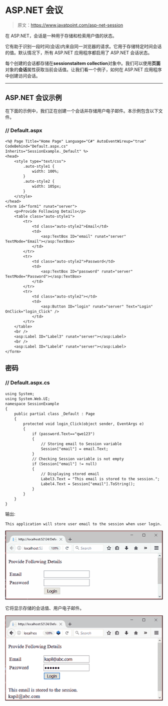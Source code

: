 # ASP.NET 会议

> 原文：<https://www.javatpoint.com/asp-net-session>

在 ASP.NET，会话是一种用于存储和检索用户值的状态。

它有助于识别一段时间(会话)内来自同一浏览器的请求。它用于存储特定时间会话的值。默认情况下，所有 ASP.NET 应用程序都启用了 ASP.NET 会话状态。

每个创建的会话都存储在**sessionstaitem collection**对象中。我们可以使用**页面**对象的**会话**属性获取当前会话值。让我们看一个例子，如何在 ASP.NET 应用程序中创建访问会话。

* * *

## ASP.NET 会议示例

在下面的示例中，我们正在创建一个会话并存储用户电子邮件。本示例包含以下文件。

### // Default.aspx

```
<%@ Page Title="Home Page" Language="C#" AutoEventWireup="true" CodeBehind="Default.aspx.cs"
Inherits="SessionExample._Default" %>
<head>
    <style type="text/css">
        .auto-style1 {
            width: 100%;
        }
        .auto-style2 {
            width: 105px;
        }
    </style>
</head>
<form id="form1" runat="server">
    <p>Provide Following Details</p>
    <table class="auto-style1">
        <tr>
            <td class="auto-style2">Email</td>
            <td>
                <asp:TextBox ID="email" runat="server" TextMode="Email"></asp:TextBox>
            </td>
        </tr>
        <tr>
            <td class="auto-style2">Password</td>
            <td>
                <asp:TextBox ID="password" runat="server" TextMode="Password"></asp:TextBox>
            </td>
        </tr>
        <tr>
            <td class="auto-style2"></td>
            <td>
                <asp:Button ID="login" runat="server" Text="Login" OnClick="login_Click" />
            </td>
        </tr>
    </table>
    <br />
    <asp:Label ID="Label3" runat="server"></asp:Label>
    <br />
    <asp:Label ID="Label4" runat="server"></asp:Label>
</form>

```

## 密码

### // Default.aspx.cs

```
using System;
using System.Web.UI;
namespace SessionExample
{
    public partial class _Default : Page
    {
        protected void login_Click(object sender, EventArgs e)
        {
            if (password.Text=="qwe123")
            {
                // Storing email to Session variable
                Session["email"] = email.Text;
            }
            // Checking Session variable is not empty
            if (Session["email"] != null)
            {
                // Displaying stored email
                Label3.Text = "This email is stored to the session.";
                Label4.Text = Session["email"].ToString();
            }
        }
    }
}

```

输出:

```
This application will store user email to the session when user login.

```

![ASP Net Session 1](img/0c30e570153147fc60a22c3ca22a0995.png)

它将显示存储的会话值、用户电子邮件。

![ASP Net Session 2](img/b073c5e230e9f1599526b3f302998cec.png)